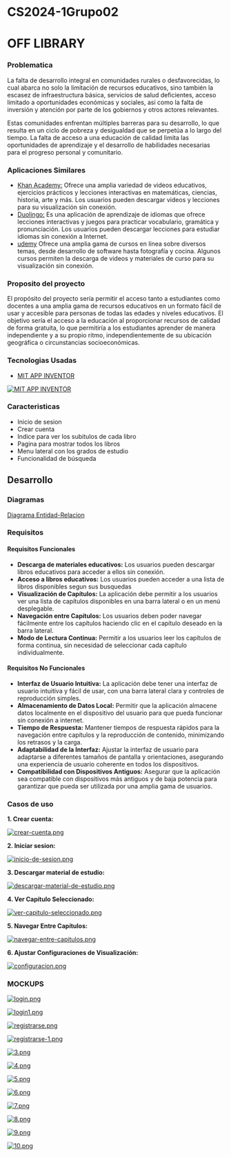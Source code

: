# CS2024-1Grupo02
# OFF LIBRARY
### Problematica

La falta de desarrollo integral en comunidades rurales o desfavorecidas, lo cual abarca no solo la limitación de recursos educativos, sino también la escasez de infraestructura básica, servicios de salud deficientes, acceso limitado a oportunidades económicas y sociales, así como la falta de inversión y atención por parte de los gobiernos y otros actores relevantes.

Estas comunidades enfrentan múltiples barreras para su desarrollo, lo que resulta en un ciclo de pobreza y desigualdad que se perpetúa a lo largo del tiempo. La falta de acceso a una educación de calidad limita las oportunidades de aprendizaje y el desarrollo de habilidades necesarias para el progreso personal y comunitario.

### Aplicaciones Similares
- [ Khan Academy:](https://es.khanacademy.org/)
Ofrece una amplia variedad de videos educativos, ejercicios prácticos y lecciones interactivas en matemáticas, ciencias, historia, arte y más. Los usuarios pueden descargar videos y lecciones para su visualización sin conexión.
- [ Duolingo:](https://es.duolingo.com/)
Es una aplicación de aprendizaje de idiomas que ofrece lecciones interactivas y juegos para practicar vocabulario, gramática y pronunciación. Los usuarios pueden descargar lecciones para estudiar idiomas sin conexión a Internet.
- [udemy](https://www.udemy.com/?utm_source=adwords&utm_medium=udemyads&utm_campaign=Branded-Topic_la.ES_cc.LATAM&utm_content=deal4584&utm_term=_._ag_122876139243_._ad_604231009895_._kw_cursos%20udemi_._de_c_._dm__._pl__._ti_kwd-981101928127_._li_9186181_._pd__._&matchtype=b&gad_source=1&gclid=CjwKCAjwtqmwBhBVEiwAL-WAYYOaHWTKBxT_9Gt21qNv9zBsfmMdkpuZJ1P2TxuuLVXWA2WSNsJechoC4N4QAvD_BwE "udemy")
Ofrece una amplia gama de cursos en línea sobre diversos temas, desde desarrollo de software hasta fotografía y cocina. Algunos cursos permiten la descarga de videos y materiales de curso para su visualización sin conexión.

### Proposito del proyecto

El propósito del proyecto sería permitir el acceso tanto a estudiantes como docentes a una amplia gama de recursos educativos en un formato fácil de usar y accesible para personas de todas las edades y niveles educativos.
El objetivo sería el acceso a la educación al proporcionar recursos de calidad de forma gratuita, lo que permitiría a los estudiantes aprender de manera independiente y a su propio ritmo, independientemente de su ubicación geográfica o circunstancias socioeconómicas. 

### Tecnologias Usadas

- [MIT APP INVENTOR](https://appinventor.mit.edu/ "MIT APP INVENTOR")

[![MIT APP INVENTOR](https://appinventor.mit.edu/explore/sites/explore.appinventor.mit.edu/files/ai-bee-logo.png "MIT APP INVENTOR")](https://appinventor.mit.edu/explore/sites/explore.appinventor.mit.edu/files/ai-bee-logo.png "MIT APP INVENTOR")

### Caracteristicas 

- Inicio de sesion
- Crear cuenta
- Indice para ver los subitulos de cada libro
- Pagina para mostrar todos los libros
- Menu lateral con los grados de estudio
- Funcionalidad de búsqueda

## Desarrollo

### Diagramas
[Diagrama Entidad-Relacion](https://drive.google.com/file/d/1iw0jSlQ48WH0X-YsDrWf2jS3xgEpX9Kr/view?usp=sharing "1")

### Requisitos

#### Requisitos Funcionales

- **Descarga de materiales educativos:** Los usuarios pueden descargar libros educativos para acceder a ellos sin conexión.
- **Acceso a libros educativos:** Los usuarios pueden acceder a una lista de libros disponibles segun sus busquedas 
- **Visualización de Capítulos:** La aplicación debe permitir a los usuarios ver una lista de capítulos disponibles en una barra lateral o en un menú desplegable.
- **Navegación entre Capítulos:** Los usuarios deben poder navegar fácilmente entre los capítulos haciendo clic en el capítulo deseado en la barra lateral.
- **Modo de Lectura Continua:** Permitir a los usuarios leer los capítulos de forma continua, sin necesidad de seleccionar cada capítulo individualmente.

#### Requisitos No Funcionales

- **Interfaz de Usuario Intuitiva:** La aplicación debe tener una interfaz de usuario intuitiva y fácil de usar, con una barra lateral clara y controles de reproducción simples.
- **Almacenamiento de Datos Local:** Permitir que la aplicación almacene datos localmente en el dispositivo del usuario para que pueda funcionar sin conexión a internet.
- **Tiempo de Respuesta:** Mantener tiempos de respuesta rápidos para la navegación entre capítulos y la reproducción de contenido, minimizando los retrasos y la carga.
- **Adaptabilidad de la Interfaz:** Ajustar la interfaz de usuario para adaptarse a diferentes tamaños de pantalla y orientaciones, asegurando una experiencia de usuario coherente en todos los dispositivos.
- **Compatibilidad con Dispositivos Antiguos:** Asegurar que la aplicación sea compatible con dispositivos más antiguos y de baja potencia para garantizar que pueda ser utilizada por una amplia gama de usuarios.
  
### Casos de uso

**1. Crear cuenta:**

[![crear-cuenta.png](https://i.postimg.cc/CK46vqYv/crear-cuenta.png)](https://postimg.cc/qtzLqgNn)

**2. Iniciar sesion:**

[![inicio-de-sesion.png](https://i.postimg.cc/qRbDrHNy/inicio-de-sesion.png)](https://postimg.cc/ftdf7FjR)

**3. Descargar material de estudio:**

[![descargar-material-de-estudio.png](https://i.postimg.cc/FHpj8gdJ/descargar-material-de-estudio.png)](https://postimg.cc/k2V6tSyn)

**4. Ver Capítulo Seleccionado:**

[![ver-capitulo-seleccionado.png](https://i.postimg.cc/qBK24d6r/ver-capitulo-seleccionado.png)](https://postimg.cc/dDqhjp9N)

**5. Navegar Entre Capítulos:**

[![navegar-entre-capitulos.png](https://i.postimg.cc/L89PtYC4/navegar-entre-capitulos.png)](https://postimg.cc/kBHD94PL)

**6. Ajustar Configuraciones de Visualización:**

[![configuracion.png](https://i.postimg.cc/SRHZXL7K/configuracion.png)](https://postimg.cc/H840RyNG)


### MOCKUPS

[![login.png](https://i.postimg.cc/zGDVR8dY/login.png)](https://postimg.cc/hfwSkWW2)

[![login1.png](https://i.postimg.cc/tT6THTgW/login1.png)](https://postimg.cc/tZXy39W4)

[![registrarse.png](https://i.postimg.cc/MpsX7N4M/registrarse.png)](https://postimg.cc/Wdk2jWsT)

[![registrarse-1.png](https://i.postimg.cc/Y219nhZw/registrarse-1.png)](https://postimg.cc/6TptT5BH)

[![3.png](https://i.postimg.cc/BnshmCKJ/3.png)](https://postimg.cc/Tp7qwg0s)

[![4.png](https://i.postimg.cc/QdbfwWQ1/4.png)](https://postimg.cc/qNNcCqZv)

[![5.png](https://i.postimg.cc/d03jfNtc/5.png)](https://postimg.cc/2qpWbwZ0)

[![6.png](https://i.postimg.cc/FzNfM1gk/6.png)](https://postimg.cc/JDY4JrFR)

[![7.png](https://i.postimg.cc/8kmfhBNR/7.png)](https://postimg.cc/Wtt4VZDz)

[![8.png](https://i.postimg.cc/DyfJ5Jwt/8.png)](https://postimg.cc/23JSS5vw)

[![9.png](https://i.postimg.cc/Dw8Wk9s6/9.png)](https://postimg.cc/gxbc3BgL)

[![10.png](https://i.postimg.cc/3xVkKtFT/10.png)](https://postimg.cc/SnLSd7PT)

